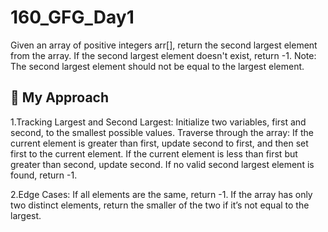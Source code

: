 # 160_GFG_Day1
Given an array of positive integers arr[], return the second largest element from the array. If the second largest element doesn't exist, return -1.  Note: The second largest element should not be equal to the largest element.
<h2>🎯 My Approach</h2>
1.Tracking Largest and Second Largest:
Initialize two variables, first and second, to the smallest possible values.
Traverse through the array:
If the current element is greater than first, update second to first, and then set first to the current element.
If the current element is less than first but greater than second, update second.
If no valid second largest element is found, return -1.

2.Edge Cases:
If all elements are the same, return -1.
If the array has only two distinct elements, return the smaller of the two if it’s not equal to the largest.
